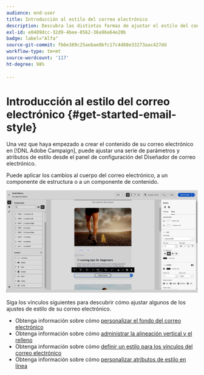 ```yaml
---
audience: end-user
title: Introducción al estilo del correo electrónico
description: Descubra las distintas formas de ajustar el estilo del contenido del correo electrónico
exl-id: e0489dcc-32d9-4bee-8562-36a96e64e20b
badge: label="Alfa"
source-git-commit: fb6e389c25aebae8bfc17c4d88e33273aac427dd
workflow-type: tm+mt
source-wordcount: '117'
ht-degree: 98%

---
```


# Introducción al estilo del correo electrónico {#get-started-email-style}

Una vez que haya empezado a crear el contenido de su correo electrónico en [!DNL Adobe Campaign], puede ajustar una serie de parámetros y atributos de estilo desde el panel de configuración del Diseñador de correo electrónico.

Puede aplicar los cambios al cuerpo del correo electrónico, a un componente de estructura o a un componente de contenido.

![](assets/email_designer_content_components_settings.png)

Siga los vínculos siguientes para descubrir cómo ajustar algunos de los ajustes de estilo de su correo electrónico.

* Obtenga información sobre cómo [personalizar el fondo del correo electrónico](backgrounds.md)
* Obtenga información sobre cómo [administrar la alineación vertical y el relleno](alignment-and-padding.md)
* Obtenga información sobre cómo [definir un estilo para los vínculos del correo electrónico](styling-links.md)
* Obtenga información sobre cómo [personalizar atributos de estilo en línea](inline-styling.md)
